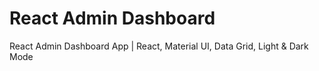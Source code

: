 # React Admin Dashboard

React Admin Dashboard App | React, Material UI, Data Grid, Light & Dark Mode

